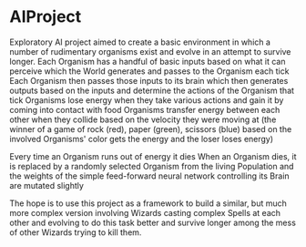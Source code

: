 # AIProject
Exploratory AI project aimed to create a basic environment in which a number of rudimentary organisms exist and evolve in an attempt to survive longer.
Each Organism has a handful of basic inputs based on what it can perceive which the World generates and passes to the Organism each tick
Each Organism then passes those inputs to its brain which then generates outputs based on the inputs and determine the actions of the Organism that tick
Organisms lose energy when they take various actions and gain it by coming into contact with food 
Organisms transfer energy between each other when they collide based on the velocity they were moving at
(the winner of a game of rock (red), paper (green), scissors (blue) based on the involved Organisms' color gets the energy and the loser loses energy)

Every time an Organism runs out of energy it dies
When an Organism dies, it is replaced by a randomly selected Organism from the living Population and the weights of the simple feed-forward neural network controlling its Brain are mutated slightly

The hope is to use this project as a framework to build a similar, but much more complex version involving Wizards casting complex Spells at each other and evolving to do this task better and survive longer among the mess of other Wizards trying to kill them.

